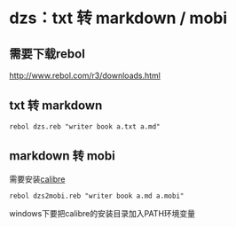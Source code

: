 dzs：txt 转 markdown / mobi
===========================

## 需要下载rebol

http://www.rebol.com/r3/downloads.html

## txt 转 markdown 

``rebol dzs.reb "writer book a.txt a.md"``

## markdown 转 mobi

需要安装[calibre](http://www.calibre-ebook.com/)

``rebol dzs2mobi.reb "writer book a.md a.mobi"``

windows下要把calibre的安装目录加入PATH环境变量
